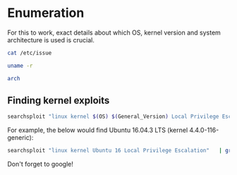 # Enumeration
For this to work, exact details about which OS, kernel version and system architecture is used is crucial.
```bash
cat /etc/issue
```
```bash
uname -r
```
```bash
arch
```
## Finding kernel exploits
```bash
searchsploit "linux kernel $(OS) $(General_Version) Local Privilege Escalation"   | grep  "$(Kernel Version)." | grep -v " < $(Exact_Version_Number)" | grep -v "$(Higher_Version)"
```
For example, the below would find Ubuntu 16.04.3 LTS (kernel 4.4.0-116-generic):
```bash
searchsploit "linux kernel Ubuntu 16 Local Privilege Escalation"   | grep  "4." | grep -v " < 4.4.0" | grep -v "4.8"
```
Don't forget to google!
